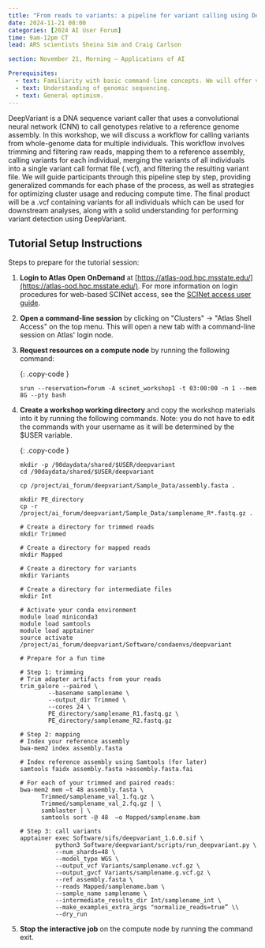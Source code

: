 ```yaml
---
title: "From reads to variants: a pipeline for variant calling using DeepVariant"
date: 2024-11-21 08:00
categories: [2024 AI User Forum] 
time: 9am-12pm CT
lead: ARS scientists Sheina Sim and Craig Carlson

section: November 21, Morning — Applications of AI

Prerequisites:
  - text: Familiarity with basic command-line concepts. We will offer virtual training for these skills before the Forum begins.
  - text: Understanding of genomic sequencing.
  - text: General optimism.
---
```


DeepVariant is a DNA sequence variant caller that uses a convolutional neural network (CNN) to call genotypes relative to a reference genome assembly. In this workshop, we will discuss a workflow for calling variants from whole-genome data for multiple individuals. <!--excerpt--> This workflow involves trimming and filtering raw reads, mapping them to a reference assembly, calling variants for each individual, merging the variants of all individuals into a single variant call format file (.vcf), and filtering the resulting variant file. We will guide participants through this pipeline step by step, providing generalized commands for each phase of the process, as well as strategies for optimizing cluster usage and reducing compute time. The final product will be a .vcf containing variants for all individuals which can be used for downstream analyses, along with a solid understanding for performing variant detection using DeepVariant.


## Tutorial Setup Instructions 

Steps to prepare for the tutorial session: 

1. **Login to Atlas Open OnDemand** at [https://atlas-ood.hpc.msstate.edu/](https://atlas-ood.hpc.msstate.edu/). For more information on login procedures for web-based SCINet access, see the [SCINet access user guide](https://scinet.usda.gov/guides/access/web-based-login). 

1. **Open a command-line session** by clicking on "Clusters" -> "Atlas Shell Access" on the top menu. This will open a new tab with a command-line session on Atlas' login node. 

1. **Request resources on a compute node** by running the following command:  
  
    {: .copy-code }
    ```
    srun --reservation=forum -A scinet_workshop1 -t 03:00:00 -n 1 --mem 8G --pty bash
    ``` 

1. **Create a workshop working directory** and copy the workshop materials into it by running the following commands. Note: you do not have to edit the commands with your username as it will be determined by the $USER variable. 

    {: .copy-code }
    ```
    mkdir -p /90daydata/shared/$USER/deepvariant 
    cd /90daydata/shared/$USER/deepvariant
    
    cp /project/ai_forum/deepvariant/Sample_Data/assembly.fasta . 
    
    mkdir PE_directory 
    cp -r /project/ai_forum/deepvariant/Sample_Data/samplename_R*.fastq.gz .
    
    # Create a directory for trimmed reads 
    mkdir Trimmed 
    
    # Create a directory for mapped reads 
    mkdir Mapped 
    
    # Create a directory for variants 
    mkdir Variants 
    
    # Create a directory for intermediate files 
    mkdir Int 
    
    # Activate your conda environment 
    module load miniconda3 
    module load samtools 
    module load apptainer 
    source activate /project/ai_forum/deepvariant/Software/condaenvs/deepvariant 
    
    # Prepare for a fun time 
    
    # Step 1: trimming 
    # Trim adapter artifacts from your reads 
    trim_galore --paired \ 
            --basename samplename \ 
            --output_dir Trimmed \ 
            --cores 24 \ 
            PE_directory/samplename_R1.fastq.gz \ 	 
            PE_directory/samplename_R2.fastq.gz 
            
    # Step 2: mapping 
    # Index your reference assembly 
    bwa-mem2 index assembly.fasta 

    # Index reference assembly using Samtools (for later) 
    samtools faidx assembly.fasta >assembly.fasta.fai 
    
    # For each of your trimmed and paired reads:  
    bwa-mem2 mem –t 48 assembly.fasta \ 	 
          Trimmed/samplename_val_1.fq.gz \ 	 
          Trimmed/samplename_val_2.fq.gz | \ 
          samblaster | \ 	 
          samtools sort -@ 48  –o Mapped/samplename.bam 
    
    # Step 3: call variants 
    apptainer exec Software/sifs/deepvariant_1.6.0.sif \ 
              python3 Software/deepvariant/scripts/run_deepvariant.py \ 	 
              --num_shards=48 \ 
              --model_type WGS \ 
              --output_vcf Variants/samplename.vcf.gz \ 
              --output_gvcf Variants/samplename.g.vcf.gz \ 
              --ref assembly.fasta \ 
              --reads Mapped/samplename.bam \ 
              --sample_name samplename \ 
              --intermediate_results_dir Int/samplename_int \ 
              --make_examples_extra_args "normalize_reads=true” \\ 
              --dry_run 
    ```

1. **Stop the interactive job** on the compute node by running the command exit. 
